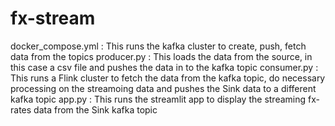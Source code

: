 # fx-stream

docker_compose.yml : This runs the kafka cluster to create, push, fetch data from the topics
producer.py : This loads the data from the source, in this case a csv file and pushes the data in to the kafka topic
consumer.py : This runs a Flink cluster to fetch the data from the kafka topic, do necessary processing on the streamoing data and pushes the Sink data to a different kafka topic
app.py : This runs the streamlit app to display the streaming fx-rates data from the Sink kafka topic
